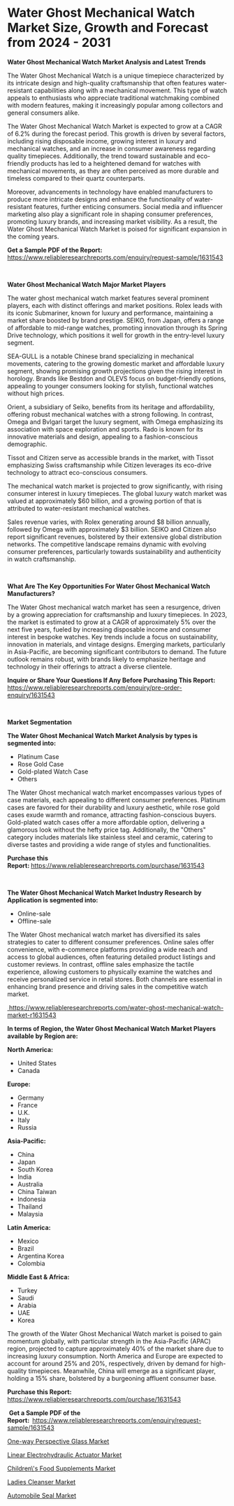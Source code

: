 <p><h1>Water Ghost Mechanical Watch Market Size, Growth and Forecast from 2024 - 2031</h1></p><p><strong>Water Ghost Mechanical Watch Market Analysis and Latest Trends</strong></p>
<p><p>The Water Ghost Mechanical Watch is a unique timepiece characterized by its intricate design and high-quality craftsmanship that often features water-resistant capabilities along with a mechanical movement. This type of watch appeals to enthusiasts who appreciate traditional watchmaking combined with modern features, making it increasingly popular among collectors and general consumers alike.</p><p>The Water Ghost Mechanical Watch Market is expected to grow at a CAGR of 6.2% during the forecast period. This growth is driven by several factors, including rising disposable income, growing interest in luxury and mechanical watches, and an increase in consumer awareness regarding quality timepieces. Additionally, the trend toward sustainable and eco-friendly products has led to a heightened demand for watches with mechanical movements, as they are often perceived as more durable and timeless compared to their quartz counterparts.</p><p>Moreover, advancements in technology have enabled manufacturers to produce more intricate designs and enhance the functionality of water-resistant features, further enticing consumers. Social media and influencer marketing also play a significant role in shaping consumer preferences, promoting luxury brands, and increasing market visibility. As a result, the Water Ghost Mechanical Watch Market is poised for significant expansion in the coming years.</p></p>
<p><strong>Get a Sample PDF of the Report:&nbsp;</strong> <a href="https://www.reliableresearchreports.com/enquiry/request-sample/1631543?utm_campaign=31&utm_medium=2&utm_source=Github&utm_content=ia&utm_term=27102024&utm_id=water-ghost-mechanical-watch">https://www.reliableresearchreports.com/enquiry/request-sample/1631543</a></p>
<p>&nbsp;</p>
<p><strong>Water Ghost Mechanical Watch Major Market Players</strong></p>
<p><p>The water ghost mechanical watch market features several prominent players, each with distinct offerings and market positions. Rolex leads with its iconic Submariner, known for luxury and performance, maintaining a market share boosted by brand prestige. SEIKO, from Japan, offers a range of affordable to mid-range watches, promoting innovation through its Spring Drive technology, which positions it well for growth in the entry-level luxury segment.</p><p>SEA-GULL is a notable Chinese brand specializing in mechanical movements, catering to the growing domestic market and affordable luxury segment, showing promising growth projections given the rising interest in horology. Brands like Bestdon and OLEVS focus on budget-friendly options, appealing to younger consumers looking for stylish, functional watches without high prices.</p><p>Orient, a subsidiary of Seiko, benefits from its heritage and affordability, offering robust mechanical watches with a strong following. In contrast, Omega and Bvlgari target the luxury segment, with Omega emphasizing its association with space exploration and sports. Rado is known for its innovative materials and design, appealing to a fashion-conscious demographic.</p><p>Tissot and Citizen serve as accessible brands in the market, with Tissot emphasizing Swiss craftsmanship while Citizen leverages its eco-drive technology to attract eco-conscious consumers.</p><p>The mechanical watch market is projected to grow significantly, with rising consumer interest in luxury timepieces. The global luxury watch market was valued at approximately $60 billion, and a growing portion of that is attributed to water-resistant mechanical watches.</p><p>Sales revenue varies, with Rolex generating around $8 billion annually, followed by Omega with approximately $3 billion. SEIKO and Citizen also report significant revenues, bolstered by their extensive global distribution networks. The competitive landscape remains dynamic with evolving consumer preferences, particularly towards sustainability and authenticity in watch craftsmanship.</p></p>
<p>&nbsp;</p>
<p><strong>What Are The Key Opportunities For Water Ghost Mechanical Watch Manufacturers?</strong></p>
<p><p>The Water Ghost mechanical watch market has seen a resurgence, driven by a growing appreciation for craftsmanship and luxury timepieces. In 2023, the market is estimated to grow at a CAGR of approximately 5% over the next five years, fueled by increasing disposable income and consumer interest in bespoke watches. Key trends include a focus on sustainability, innovation in materials, and vintage designs. Emerging markets, particularly in Asia-Pacific, are becoming significant contributors to demand. The future outlook remains robust, with brands likely to emphasize heritage and technology in their offerings to attract a diverse clientele.</p></p>
<p><strong>Inquire or Share Your Questions If Any Before Purchasing This Report:</strong> <a href="https://www.reliableresearchreports.com/enquiry/pre-order-enquiry/1631543?utm_campaign=31&utm_medium=2&utm_source=Github&utm_content=ia&utm_term=27102024&utm_id=water-ghost-mechanical-watch">https://www.reliableresearchreports.com/enquiry/pre-order-enquiry/1631543</a></p>
<p>&nbsp;</p>
<p><strong>Market Segmentation</strong></p>
<p><strong>The Water Ghost Mechanical Watch Market Analysis by types is segmented into:</strong></p>
<p><ul><li>Platinum Case</li><li>Rose Gold Case</li><li>Gold-plated Watch Case</li><li>Others</li></ul></p>
<p><p>The Water Ghost mechanical watch market encompasses various types of case materials, each appealing to different consumer preferences. Platinum cases are favored for their durability and luxury aesthetic, while rose gold cases exude warmth and romance, attracting fashion-conscious buyers. Gold-plated watch cases offer a more affordable option, delivering a glamorous look without the hefty price tag. Additionally, the "Others" category includes materials like stainless steel and ceramic, catering to diverse tastes and providing a wide range of styles and functionalities.</p></p>
<p><strong>Purchase this Report:&nbsp;</strong><a href="https://www.reliableresearchreports.com/purchase/1631543?utm_campaign=31&utm_medium=2&utm_source=Github&utm_content=ia&utm_term=27102024&utm_id=water-ghost-mechanical-watch">https://www.reliableresearchreports.com/purchase/1631543</a></p>
<p>&nbsp;</p>
<p><strong>The Water Ghost Mechanical Watch Market Industry Research by Application is segmented into:</strong></p>
<p><ul><li>Online-sale</li><li>Offline-sale</li></ul></p>
<p><p>The Water Ghost mechanical watch market has diversified its sales strategies to cater to different consumer preferences. Online sales offer convenience, with e-commerce platforms providing a wide reach and access to global audiences, often featuring detailed product listings and customer reviews. In contrast, offline sales emphasize the tactile experience, allowing customers to physically examine the watches and receive personalized service in retail stores. Both channels are essential in enhancing brand presence and driving sales in the competitive watch market.</p></p>
<p><a href="https://www.reliableresearchreports.com/water-ghost-mechanical-watch-market-r1631543?utm_campaign=31&utm_medium=2&utm_source=Github&utm_content=ia&utm_term=27102024&utm_id=water-ghost-mechanical-watch">&nbsp;https://www.reliableresearchreports.com/water-ghost-mechanical-watch-market-r1631543</a></p>
<p><strong>In terms of Region, the Water Ghost Mechanical Watch Market Players available by Region are:</strong></p>
<p>
    <p> <strong> North America: </strong>
        <ul>
            <li>United States</li>
            <li>Canada</li>
        </ul>
        </p> 
    <p> <strong> Europe: </strong>
        <ul>
            <li>Germany</li>
            <li>France</li>
            <li>U.K.</li>
            <li>Italy</li>
            <li>Russia</li>
        </ul>
        </p> 
    <p> <strong> Asia-Pacific: </strong>
        <ul>
            <li>China</li>
            <li>Japan</li>
            <li>South Korea</li>
            <li>India</li>
            <li>Australia</li>
            <li>China Taiwan</li>
            <li>Indonesia</li>
            <li>Thailand</li>
            <li>Malaysia</li>
        </ul>
        </p> 
    <p> <strong> Latin America: </strong>
        <ul>
            <li>Mexico</li>
            <li>Brazil</li>
            <li>Argentina Korea</li>
            <li>Colombia</li>
        </ul>
        </p> 
    <p> <strong> Middle East & Africa: </strong>
        <ul>
            <li>Turkey</li>
            <li>Saudi</li>
            <li>Arabia</li>
            <li>UAE</li>
            <li>Korea</li>
        </ul>
    </p>
    </p>
<p><p>The growth of the Water Ghost Mechanical Watch market is poised to gain momentum globally, with particular strength in the Asia-Pacific (APAC) region, projected to capture approximately 40% of the market share due to increasing luxury consumption. North America and Europe are expected to account for around 25% and 20%, respectively, driven by demand for high-quality timepieces. Meanwhile, China will emerge as a significant player, holding a 15% share, bolstered by a burgeoning affluent consumer base.</p></p>
<p><strong>Purchase this Report: </strong><a href="https://www.reliableresearchreports.com/purchase/1631543?utm_campaign=31&utm_medium=2&utm_source=Github&utm_content=ia&utm_term=27102024&utm_id=water-ghost-mechanical-watch">https://www.reliableresearchreports.com/purchase/1631543</a></p>
<p>&nbsp;<strong>Get a Sample PDF of the Report:&nbsp;&nbsp;</strong><a href="https://www.reliableresearchreports.com/enquiry/request-sample/1631543?utm_campaign=31&utm_medium=2&utm_source=Github&utm_content=ia&utm_term=27102024&utm_id=water-ghost-mechanical-watch">https://www.reliableresearchreports.com/enquiry/request-sample/1631543</a></p>
<p><strong></strong></p>
<p><p><a href="https://www.linkedin.com/pulse/one-way-perspective-glass-market-size-segmentation-trends-growth-n53kc?utm_campaign=31&utm_medium=2&utm_source=Github&utm_content=ia&utm_term=27102024&utm_id=water-ghost-mechanical-watch">One-way Perspective Glass Market</a></p><p><a href="https://issuu.com/reportprime-2/docs/linear-electrohydraulic-actuator-ma_d04a37e4fad000?utm_campaign=31&utm_medium=2&utm_source=Github&utm_content=ia&utm_term=27102024&utm_id=water-ghost-mechanical-watch">Linear Electrohydraulic Actuator Market</a></p><p><a href="https://github.com/OrlandoHBarks/Market-Research-Report-List-1/blob/main/childrens-food-supplements-market.md?utm_campaign=31&utm_medium=2&utm_source=Github&utm_content=ia&utm_term=27102024&utm_id=water-ghost-mechanical-watch">Children\'s Food Supplements Market</a></p><p><a href="https://github.com/NathanColeman327/Market-Research-Report-List-1/blob/main/ladies-cleanser-market.md?utm_campaign=31&utm_medium=2&utm_source=Github&utm_content=ia&utm_term=27102024&utm_id=water-ghost-mechanical-watch">Ladies Cleanser Market</a></p><p><a href="https://www.linkedin.com/pulse/strategic-insights-global-automobile-seal-market-trends-2024--3m5bc?utm_campaign=31&utm_medium=2&utm_source=Github&utm_content=ia&utm_term=27102024&utm_id=water-ghost-mechanical-watch">Automobile Seal Market</a></p></p>
